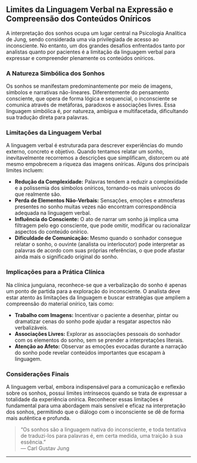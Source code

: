 
## Limites da Linguagem Verbal na Expressão e Compreensão dos Conteúdos Oníricos

A interpretação dos sonhos ocupa um lugar central na Psicologia Analítica de Jung, sendo considerada uma via privilegiada de acesso ao inconsciente. No entanto, um dos grandes desafios enfrentados tanto por analistas quanto por pacientes é a limitação da linguagem verbal para expressar e compreender plenamente os conteúdos oníricos.

### A Natureza Simbólica dos Sonhos

Os sonhos se manifestam predominantemente por meio de imagens, símbolos e narrativas não-lineares. Diferentemente do pensamento consciente, que opera de forma lógica e sequencial, o inconsciente se comunica através de metáforas, paradoxos e associações livres. Essa linguagem simbólica é, por natureza, ambígua e multifacetada, dificultando sua tradução direta para palavras.

### Limitações da Linguagem Verbal

A linguagem verbal é estruturada para descrever experiências do mundo externo, concreto e objetivo. Quando tentamos relatar um sonho, inevitavelmente recorremos a descrições que simplificam, distorcem ou até mesmo empobrecem a riqueza das imagens oníricas. Alguns dos principais limites incluem:

- **Redução da Complexidade:** Palavras tendem a reduzir a complexidade e a polissemia dos símbolos oníricos, tornando-os mais unívocos do que realmente são.
- **Perda de Elementos Não-Verbais:** Sensações, emoções e atmosferas presentes no sonho muitas vezes não encontram correspondência adequada na linguagem verbal.
- **Influência do Consciente:** O ato de narrar um sonho já implica uma filtragem pelo ego consciente, que pode omitir, modificar ou racionalizar aspectos do conteúdo onírico.
- **Dificuldade de Comunicação:** Mesmo quando o sonhador consegue relatar o sonho, o ouvinte (analista ou interlocutor) pode interpretar as palavras de acordo com suas próprias referências, o que pode afastar ainda mais o significado original do sonho.

### Implicações para a Prática Clínica

Na clínica junguiana, reconhece-se que a verbalização do sonho é apenas um ponto de partida para a exploração do inconsciente. O analista deve estar atento às limitações da linguagem e buscar estratégias que ampliem a compreensão do material onírico, tais como:

- **Trabalho com Imagens:** Incentivar o paciente a desenhar, pintar ou dramatizar cenas do sonho pode ajudar a resgatar aspectos não verbalizáveis.
- **Associações Livres:** Explorar as associações pessoais do sonhador com os elementos do sonho, sem se prender a interpretações literais.
- **Atenção ao Afeto:** Observar as emoções evocadas durante a narração do sonho pode revelar conteúdos importantes que escapam à linguagem.

### Considerações Finais

A linguagem verbal, embora indispensável para a comunicação e reflexão sobre os sonhos, possui limites intrínsecos quando se trata de expressar a totalidade da experiência onírica. Reconhecer essas limitações é fundamental para uma abordagem mais sensível e eficaz na interpretação dos sonhos, permitindo que o diálogo com o inconsciente se dê de forma mais autêntica e profunda.

> “Os sonhos são a linguagem nativa do inconsciente, e toda tentativa de traduzi-los para palavras é, em certa medida, uma traição à sua essência.”  
> — Carl Gustav Jung

---
```